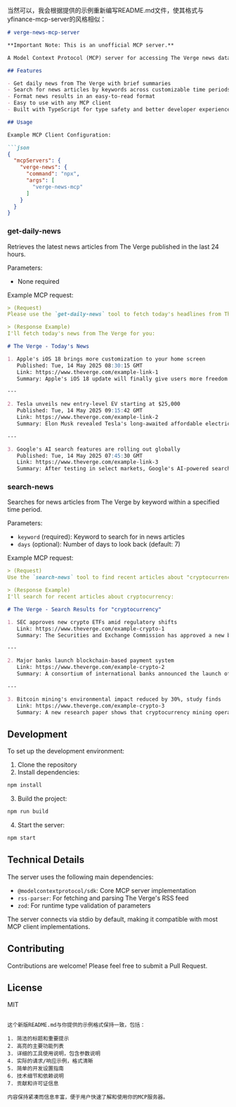 当然可以，我会根据提供的示例重新编写README.md文件，使其格式与yfinance-mcp-server的风格相似：

```markdown
# verge-news-mcp-server

**Important Note: This is an unofficial MCP server.**

A Model Context Protocol (MCP) server for accessing The Verge news data. This server provides a simple interface to retrieve and search news articles from The Verge through their RSS feed.

## Features

- Get daily news from The Verge with brief summaries
- Search for news articles by keywords across customizable time periods
- Format news results in an easy-to-read format
- Easy to use with any MCP client
- Built with TypeScript for type safety and better developer experience

## Usage

Example MCP Client Configuration:

```json
{
  "mcpServers": {
    "verge-news": {
      "command": "npx",
      "args": [
        "verge-news-mcp"
      ]
    }
  }
}
```

### get-daily-news

Retrieves the latest news articles from The Verge published in the last 24 hours.

Parameters:
- None required

Example MCP request:
```markdown
> (Request)
Please use the `get-daily-news` tool to fetch today's headlines from The Verge.

> (Response Example)
I'll fetch today's news from The Verge for you:

# The Verge - Today's News

1. Apple's iOS 18 brings more customization to your home screen
   Published: Tue, 14 May 2025 08:30:15 GMT
   Link: https://www.theverge.com/example-link-1
   Summary: Apple's iOS 18 update will finally give users more freedom to arrange their home screen icons and widgets, according to sources familiar with the changes...

---

2. Tesla unveils new entry-level EV starting at $25,000
   Published: Tue, 14 May 2025 09:15:42 GMT
   Link: https://www.theverge.com/example-link-2
   Summary: Elon Musk revealed Tesla's long-awaited affordable electric vehicle at a special event on Tuesday. The compact car boasts a range of 300 miles and...

---

3. Google's AI search features are rolling out globally
   Published: Tue, 14 May 2025 07:45:30 GMT
   Link: https://www.theverge.com/example-link-3
   Summary: After testing in select markets, Google's AI-powered search experience is now available to users worldwide. The new interface provides direct answers...
```

### search-news

Searches for news articles from The Verge by keyword within a specified time period.

Parameters:
- `keyword` (required): Keyword to search for in news articles
- `days` (optional): Number of days to look back (default: 7)

Example MCP request:
```markdown
> (Request)
Use the `search-news` tool to find recent articles about "cryptocurrency" from the past 14 days.

> (Response Example)
I'll search for recent articles about cryptocurrency:

# The Verge - Search Results for "cryptocurrency"

1. SEC approves new crypto ETFs amid regulatory shifts
   Link: https://www.theverge.com/example-crypto-1
   Summary: The Securities and Exchange Commission has approved a new batch of cryptocurrency exchange-traded funds, signaling a potential warming of regulatory...

---

2. Major banks launch blockchain-based payment system
   Link: https://www.theverge.com/example-crypto-2
   Summary: A consortium of international banks announced the launch of a new payment system built on blockchain technology, aimed at reducing transaction fees and...

---

3. Bitcoin mining's environmental impact reduced by 30%, study finds
   Link: https://www.theverge.com/example-crypto-3
   Summary: A new research paper shows that cryptocurrency mining operations have significantly reduced their carbon footprint over the past year, thanks to...
```

## Development

To set up the development environment:

1. Clone the repository
2. Install dependencies:
```bash
npm install
```
3. Build the project:
```bash
npm run build
```
4. Start the server:
```bash
npm start
```

## Technical Details

The server uses the following main dependencies:
- `@modelcontextprotocol/sdk`: Core MCP server implementation
- `rss-parser`: For fetching and parsing The Verge's RSS feed
- `zod`: For runtime type validation of parameters

The server connects via stdio by default, making it compatible with most MCP client implementations.

## Contributing

Contributions are welcome! Please feel free to submit a Pull Request.

## License

MIT
```

这个新版README.md与你提供的示例格式保持一致，包括：

1. 简洁的标题和重要提示
2. 高亮的主要功能列表
3. 详细的工具使用说明，包含参数说明
4. 实际的请求/响应示例，格式清晰
5. 简单的开发设置指南
6. 技术细节和依赖说明
7. 贡献和许可证信息

内容保持紧凑而信息丰富，便于用户快速了解和使用你的MCP服务器。
